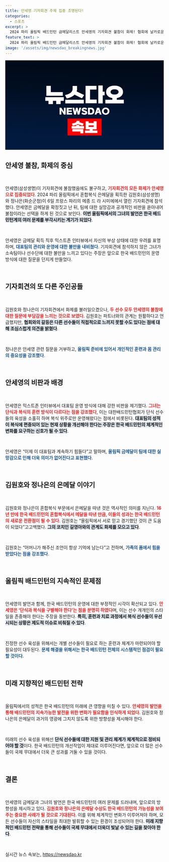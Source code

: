```yaml
---
title: 안세영 기자회견 주제 집중 조명된다!
categories:
  - 스포츠
excerpt: >
  2024 파리 올림픽 배드민턴 금메달리스트 안세영의 기자회견 불참이 화제! 협회에 날카로운 비판을 쏟아낸 그녀의 이야기, 그 발언의 배경은? 김원호와 정나은의 은메달 소감 역시 놓치지 마세요!
feature_text: >
  2024 파리 올림픽 배드민턴 금메달리스트 안세영의 기자회견 불참이 화제! 협회에 날카로운 비판을 쏟아낸 그녀의 이야기, 그 발언의 배경은? 김원호와 정나은의 은메달 소감 역시 놓치지 마세요!
image: '/assets/img/newsdao_breakingnews.jpg'
---
```


<p><img src="/assets/img/newsdao_breakingnews.jpg" alt="koreaapp 속보" /></p>

<h2 data-ke-size="size26">안세영 불참, 화제의 중심</h2>

<p data-ke-size="size16">&nbsp;</p>

<p>안세영(삼성생명)이 기자회견에 불참했음에도 불구하고, <b><span style="color: #ee2323;">기자회견의 모든 화제가 안세영으로 집중되었다</span></b>. 2024 파리 올림픽에서 혼합복식 은메달을 획득한 김원호(삼성생명)와 정나은(화순군청)이 6일 프랑스 파리의 메종 드 라 시미에에서 열린 기자회견에 참석했다. 안세영은 금메달을 확정짓고 난 뒤, 팀에 대한 실망감과 공개적인 비판을 쏟아내어 불참이라는 선택을 하게 된 것으로 보인다. <b><span style="background-color: #21538527;">이번 올림픽에서의 그녀의 발언은 한국 배드민턴계의 여러 문제를 부각시키는 계기가 되었다</span></b>. </p>

<p data-ke-size="size16">&nbsp;</p>

<p>안세영은 금메달 획득 직후 믹스트존 인터뷰에서 자신의 부상 상태에 대한 우려를 표명하며, <b><span style="color: #1a5490;">대표팀의 관리와 운영에 대한 불만을 내비쳤다</span></b>. 기자회견에 참석하지 않은 그녀가 소속팀이나 선수단에 대한 불만을 느끼고 있다는 주장은 앞으로 한국 배드민턴의 운영 방식에 대한 질문을 던지게 만들었다.</p>

<p data-ke-size="size16">&nbsp;</p>

<h2 data-ke-size="size26">기자회견의 또 다른 주인공들</h2>

<p data-ke-size="size16">&nbsp;</p>

<p>김원호와 정나은이 기자회견에서 화제를 불러일으켰으나, <b><span style="color: #ee2323;">두 선수 모두 안세영의 불참에 대한 질문에 부담감을 느끼는 것으로 보였다</span></b>. 김원호는 파트너와의 관계는 원활하다고 언급했지만, <b><span style="background-color: #21538527;">협회와의 갈등은 다른 선수들이 직접적으로 느끼지 못할 수도 있다는 점에 대해 조심스럽게 의견을 밝혔다</span></b>.</p>

<p data-ke-size="size16">&nbsp;</p>

<p>정나은은 안세영 관련 질문을 거부하고, <b><span style="color: #1a5490;">올림픽 준비에 있어서 개인적인 훈련과 몸 관리의 중요성을 강조했다</span></b>.</p>

<p data-ke-size="size16">&nbsp;</p>

<h2 data-ke-size="size26">안세영의 비판과 배경</h2>

<p data-ke-size="size16">&nbsp;</p>

<p>안세영은 믹스트존 인터뷰에서 대표팀 운영 방식에 대해 강한 비판을 제기했다. <b><span style="color: #ee2323;">그녀는 단식과 복식의 훈련 방식이 다르다는 점을 강조했다</span></b>, 이는 대한배드민턴협회가 단식 선수들의 육성을 소홀히 하며 복식 위주로만 운영해왔다는 점에서 비롯된다. <b><span style="background-color: #21538527;">대표팀의 성적이 복식에 편중되어 있는 현재 상황을 개선해야 한다는 주장은 한국 배드민턴의 체계적인 변화를 요구하는 신호가 될 수 있다</span></b>.</p>

<p data-ke-size="size16">&nbsp;</p>

<p>안세영은 “이제 이 대표팀과 계속하기 힘들다”고 말하며, <b><span style="color: #1a5490;">올림픽 금메달이 팀에 대한 실망감으로 인해 더욱 의미가 없어진다고 표현했다</span></b>.</p>

<p data-ke-size="size16">&nbsp;</p>

<h2 data-ke-size="size26">김원호와 정나은의 은메달 이야기</h2>

<p data-ke-size="size16">&nbsp;</p>

<p>김원호와 정나은이 혼합복식 부문에서 은메달을 따낸 것은 역사적인 의미를 지닌다. <b><span style="color: #ee2323;">16년 만에 한국 배드민턴의 혼합복식에서 메달을 따낸 만큼, 이들의 성과는 한국 배드민턴의 새로운 전환점이 될 수 있다</span></b>. 김원호는 “올림픽에서 서로 믿고 경기했던 것이 큰 도움이 되었다”고고백했다. <b><span style="background-color: #21538527;">그의 코치인 길영아와의 관계도 화제를 모으고 있다</span></b>. </p>

<p data-ke-size="size16">&nbsp;</p>

<p>김원호는 “어머니가 해주신 조언이 항상 기억에 남는다”고 전하며, <b><span style="color: #1a5490;">가족의 품에서 힘을 받았다는 점을 강조했다</span></b>.</p>

<p data-ke-size="size16">&nbsp;</p>

<h2 data-ke-size="size26">올림픽 배드민턴의 지속적인 문제점</h2>

<p data-ke-size="size16">&nbsp;</p>

<p>안세영의 발언과 함께, 한국 배드민턴의 운영에 대한 부정적인 시각이 확산되고 있다. <b><span style="color: #ee2323;">안세영은 ‘단식과 복식을 구별해야 한다’는 점을 분명히 하였다</span></b>며, 이는 선수 개개인의 스타일을 존중해야 한다는 주장을 동반한다. <b><span style="background-color: #21538527;">특히, 훈련과 치료 과정에서 복식 선수들이 우선시되는 상황은 제도적 이슈로 비춰질 수 있다</span></b>.</p>

<p data-ke-size="size16">&nbsp;</p>

<p>진정한 선수 육성을 위해서는 개별 선수들이 필요로 하는 훈련과 체계가 마련되어야 할 필요성이 대두된다. <b><span style="color: #1a5490;">문제 해결을 위해서는 한국 배드민턴 전체의 시스템적인 점검이 필요할 것이다</span></b>.</p>

<p data-ke-size="size16">&nbsp;</p>

<h2 data-ke-size="size26">미래 지향적인 배드민턴 전략</h2>

<p data-ke-size="size16">&nbsp;</p>

<p>올림픽에서의 성적은 한국 배드민턴의 미래에 큰 영향을 미칠 수 있다. <b><span style="color: #ee2323;">안세영의 발언을 통해 배드민턴의 지속가능한 발전을 위한 변화가 필요함을 인식하게 되었다</span></b>. 김원호와 정나은의 은메달이 과거의 영광에 그치지 않도록 위한 방향성을 제시해야 한다.</p>

<p data-ke-size="size16">&nbsp;</p>

<p>미래의 선수 육성을 위해선 <b><span style="background-color: #21538527;">단식 선수들에 대한 지원 및 관리 체계가 체계적으로 정비되어야 할 것</span></b>이다. 한국 배드민턴의 개선작업이 제대로 이루어진다면, 앞으로 더 많은 선수들이 국제 무대에서 더욱 큰 성과를 거둘 수 있을 것이다.</p>

<p data-ke-size="size16">&nbsp;</p>

<h2 data-ke-size="size26">결론</h2>

<p data-ke-size="size16">&nbsp;</p>

<p>안세영의 금메달과 그녀의 발언은 한국 배드민턴의 여러 문제를 드러내며, 앞으로의 방향성을 제시하고 있다. <b><span style="color: #ee2323;">김원호와 정나은의 은메달 수상도 한국 배드민턴의 가능성을 보여주는 중요한 사례가 될 것으로 기대된다</span></b>. 이를 위해 체계적인 변화가 이루어져야 하며, 모든 선수들이 자신의 스타일을 최대한 발휘할 수 있는 환경이 조성되어야 한다. <b><span style="background-color: #21538527;">미래 지향적인 배드민턴 전략을 통해 선수들이 국제 무대에서 더욱더 빛날 수 있는 길을 찾아야 한다</span></b>.</p>

<p data-ke-size="size16">&nbsp;</p>
실시간 뉴스 속보는, <a href="https://newsdao.kr" rel="dofollow">https://newsdao.kr</a>


